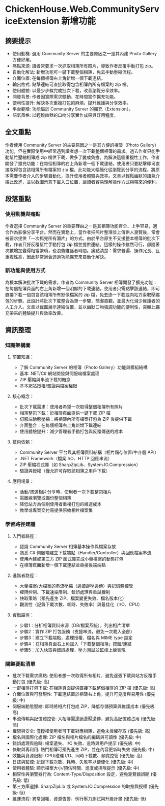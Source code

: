 # ChickenHouse.Web.CommunityServiceExtension 新增功能

## 摘要提示
- 使用動機: 選用 Community Server 的主要原因之一是其內建 Photo Gallery 方便好用。
- 痛點來源: 讀者常要求一次抓取相簿所有照片，導致作者反覆手動打包 zip。
- 自動化解法: 新增功能可一鍵下載整個相簿，免去手動壓縮流程。
- 介面位置: 在每個相簿右上角新增一個下載連結。
- 輸出格式: 點擊連結可直接取得包含相簿內所有檔案的 zip 檔。
- 使用體驗: 以最少步驟完成批次下載，改善瀏覽分享效率。
- 開發背景: 作者因實際需求驅動，花時間實作擴充功能。
- 便利性提升: 解決多次重複打包的麻煩，提升維護與分享效率。
- 平台範疇: 功能屬於 Community Server 的擴充（Extension）。
- 語氣風格: 以輕鬆幽默的口吻分享實作成果與好用程度。

## 全文重點
作者使用 Community Server 的主要原因之一是其方便的相簿（Photo Gallery）功能，但在實際使用中經常遇到讀者想一次下載整個相簿的需求。過去作者只能手動幫忙壓縮相簿成 zip 檔供下載，做多了變成負擔。為解決這個重複性工作，作者開發了擴充功能：在每個相簿的右上角新增一個下載連結，使用者只要點擊即可直接取得包含該相簿所有檔案的 zip 檔。此功能大幅簡化從瀏覽到分享的流程，將原本需要作者介入的步驟自動化，提升使用者體驗與效率。文章以輕鬆幽默的語氣介紹此改進，並以截圖示意下載入口位置，讓讀者容易理解操作方式與帶來的便利。

## 段落重點
### 使用動機與痛點
作者選擇 Community Server 的重要理由之一是其相簿功能齊全、上手容易，適合作為影像分享平台。然而在實務上，當作者把照片整理並上傳供人瀏覽後，常會被要求提供「一次抓完所有圖片」的方式。由於平台原生不支援整本相簿的批次下載，作者只好反覆幫忙手動打包 zip 檔並提供連結。這樣的操作雖然可行，卻隨著次數增加變得相當繁瑣，也浪費維護者時間。痛點清楚：需求普遍、操作冗長、且重複性高，因此非常適合透過功能擴充來自動化解決。

### 新功能與使用方式
為根本解決批次下載的需求，作者為 Community Server 相簿開發了擴充功能：在每個相簿頁面的右上角新增一個明顯的下載連結。使用者只需點擊該連結，即可直接下載一個包含該相簿所有影像檔案的 zip 檔，免去逐一下載或向站方索取壓縮包的步驟。此設計將批次下載整合為單一步驟，簡潔直觀，並最大化減少維護者的人工介入。文章以截圖展示連結位置，並以幽默口吻強調功能的便利性，突顯此擴充帶來的體驗提升與效率改善。

## 資訊整理

### 知識架構圖
1. 前置知識：
   - 了解 Community Server 的相簿（Photo Gallery）功能與模組結構
   - 基本 .NET/C# 網站開發與伺服端檔案處理
   - ZIP 壓縮與串流下載的概念
   - 基本網站授權/驗證與檔案權限

2. 核心概念：
   - 批次下載需求：使用者希望一次取得整個相簿所有照片
   - 相簿整包下載：於相簿頁面提供一鍵下載 ZIP 檔
   - 伺服端動態壓縮：將相簿內所有檔案打包為 ZIP 後提供下載
   - 介面整合：在每個相簿右上角新增下載連結
   - 使用體驗提升：減少管理者手動打包與反覆傳送的成本

3. 技術依賴：
   - Community Server 平台與其相簿資料結構（相片儲存位置/中介層 API）
   - .NET Framework（檔案 I/O、HTTP 回應串流）
   - ZIP 壓縮程式庫（如 SharpZipLib、System.IO.Compression）
   - 驗證與授權（僅允許可存取該相簿之用戶下載）

4. 應用場景：
   - 活動/旅遊相片分享時，使用者一次下載整包相片
   - 需離線瀏覽或備份整個相簿
   - 降低站方為個別使用者重複打包的維運成本
   - 教學或專案交付需提供原始相片檔案集

### 學習路徑建議
1. 入門者路徑：
   - 認識 Community Server 相簿基本操作與檔案存放
   - 熟悉 C# 伺服端建立下載端點（Handler/Controller）與回應檔案串流
   - 使用內建或第三方 ZIP 函式庫完成小量檔案的動態打包
   - 在相簿頁面新增一個下載連結並串接後端端點

2. 進階者路徑：
   - 大量檔案/大檔案的串流壓縮（邊讀邊壓邊傳）與記憶體控管
   - 權限控制、下載速率限制、錯誤處理與重試機制
   - 快取策略（預先產生 ZIP、檔案變更失效、檔名版本化）
   - 觀測性（記錄下載次數、耗時、失敗率）與最佳化（I/O、CPU）

3. 實戰路徑：
   - 步驟1：分析相簿資料來源（DB/檔案系統），列出相片清單
   - 步驟2：實作 ZIP 打包服務（支援串流，避免一次載入全部）
   - 步驟3：建立下載端點，處理授權、檔名與 MIME type 設定
   - 步驟4：在相簿頁面右上角加入「下載整個相簿」按鈕/連結
   - 步驟5：加入快取與錯誤處理，壓力測試並監控上線表現

### 關鍵要點清單
- 批次下載需求痛點: 使用者想一次取得所有相片，避免逐張下載與站方反覆手動打包 (優先級: 高)
- 一鍵相簿打包下載: 在相簿頁面提供直接下載整個相簿的 ZIP 檔 (優先級: 高)
- 介面位置與可發現性: 下載連結置於相簿右上角，提升可見度與易用性 (優先級: 中)
- 伺服端動態壓縮: 即時將相片打包成 ZIP，降低存儲預算與維護成本 (優先級: 高)
- 串流傳輸與記憶體控管: 大相簿需邊讀邊壓邊傳，避免高記憶體占用 (優先級: 高)
- 權限與安全: 僅授權使用者可下載對應相簿，避免未授權存取 (優先級: 高)
- 檔名與國際化處理: ZIP 檔名與相片檔名的編碼與可讀性 (優先級: 中)
- 錯誤處理與逾時: 檔案遺失、I/O 失敗、逾時與用戶提示 (優先級: 中)
- 快取與再利用: 熱門相簿可預先產生 ZIP，並在內容更新時失效 (優先級: 中)
- 效能與資源限制: CPU/磁碟 I/O、同時下載數、頻寬控管 (優先級: 高)
- 日誌與監控: 記錄下載次數、耗時、失敗率以便優化 (優先級: 中)
- 使用者體驗: 顯示檔案大小/預估時間、進度或排隊提示 (優先級: 中)
- 相容性與瀏覽器行為: Content-Type/Disposition 設定，避免瀏覽器誤開 (優先級: 低)
- 第三方庫選擇: SharpZipLib 或 System.IO.Compression 的取捨與授權 (優先級: 低)
- 維運流程: 異常回報、資源告警、例行壓力測試與升級計畫 (優先級: 低)